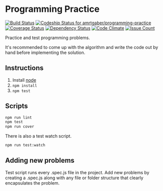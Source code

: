 # Programming Practice

[![Build Status](https://travis-ci.org/amrtgaber/programming-practice.svg?branch=master)](https://travis-ci.org/amrtgaber/programming-practice) [ ![Codeship Status for amrtgaber/programming-practice](https://app.codeship.com/projects/2d04db70-c14f-0133-84a7-7a084011ffad/status?branch=master)](https://app.codeship.com/projects/137470) [![Coverage Status](https://coveralls.io/repos/github/amrtgaber/programming-practice/badge.svg?branch=master)](https://coveralls.io/github/amrtgaber/programming-practice?branch=master) [![Dependency Status](https://gemnasium.com/badges/github.com/amrtgaber/programming-practice.svg)](https://gemnasium.com/github.com/amrtgaber/programming-practice) [![Code Climate](https://codeclimate.com/github/amrtgaber/programming-practice/badges/gpa.svg)](https://codeclimate.com/github/amrtgaber/programming-practice) [![Issue Count](https://codeclimate.com/github/amrtgaber/programming-practice/badges/issue_count.svg)](https://codeclimate.com/github/amrtgaber/programming-practice)


Practice and test programming problems.

It's recommended to come up with the algorithm and write the code out by hand before implementing the solution.

## Instructions

1. Install [node](https://nodejs.org)
2. `npm install`
3. `npm test`

## Scripts

```bash
npm run lint
npm test
npm run cover
```

There is also a test watch script.

```bash
npm run test:watch
```

## Adding new problems

Test script runs every .spec.js file in the project. Add new problems by creating a .spec.js along with any file or folder structure that clearly encapsulates the problem.
